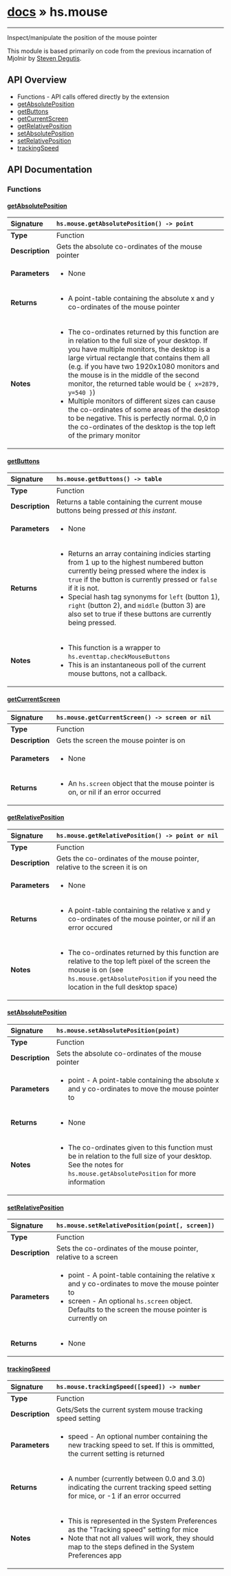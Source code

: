 # [docs](index.md) » hs.mouse
---

Inspect/manipulate the position of the mouse pointer

This module is based primarily on code from the previous incarnation of Mjolnir by [Steven Degutis](https://github.com/sdegutis/).

## API Overview
* Functions - API calls offered directly by the extension
 * [getAbsolutePosition](#getabsoluteposition)
 * [getButtons](#getbuttons)
 * [getCurrentScreen](#getcurrentscreen)
 * [getRelativePosition](#getrelativeposition)
 * [setAbsolutePosition](#setabsoluteposition)
 * [setRelativePosition](#setrelativeposition)
 * [trackingSpeed](#trackingspeed)

## API Documentation

### Functions

#### [getAbsolutePosition](#getabsoluteposition)
| <span style="float: left;">**Signature**</span> | <span style="float: left;">`hs.mouse.getAbsolutePosition() -> point` </span>                                                          |
| -----------------------------------------------------|---------------------------------------------------------------------------------------------------------|
| **Type**                                             | Function                                                                                         |
| **Description**                                      | Gets the absolute co-ordinates of the mouse pointer                                                                                         |
| **Parameters**                                       | <ul><li>None</li></ul> |
| **Returns**                                          | <ul><li>A point-table containing the absolute x and y co-ordinates of the mouse pointer</li></ul>          |
| **Notes**                                            | <ul><li>The co-ordinates returned by this function are in relation to the full size of your desktop. If you have multiple monitors, the desktop is a large virtual rectangle that contains them all (e.g. if you have two 1920x1080 monitors and the mouse is in the middle of the second monitor, the returned table would be `{ x=2879, y=540 }`)</li><li>Multiple monitors of different sizes can cause the co-ordinates of some areas of the desktop to be negative. This is perfectly normal. 0,0 in the co-ordinates of the desktop is the top left of the primary monitor</li></ul>                |

#### [getButtons](#getbuttons)
| <span style="float: left;">**Signature**</span> | <span style="float: left;">`hs.mouse.getButtons() -> table` </span>                                                          |
| -----------------------------------------------------|---------------------------------------------------------------------------------------------------------|
| **Type**                                             | Function                                                                                         |
| **Description**                                      | Returns a table containing the current mouse buttons being pressed *at this instant*.                                                                                         |
| **Parameters**                                       | <ul><li> None</li></ul> |
| **Returns**                                          | <ul><li>Returns an array containing indicies starting from 1 up to the highest numbered button currently being pressed where the index is `true` if the button is currently pressed or `false` if it is not.</li><li>Special hash tag synonyms for `left` (button 1), `right` (button 2), and `middle` (button 3) are also set to true if these buttons are currently being pressed.</li></ul>          |
| **Notes**                                            | <ul><li>This function is a wrapper to `hs.eventtap.checkMouseButtons`</li><li>This is an instantaneous poll of the current mouse buttons, not a callback.</li></ul>                |

#### [getCurrentScreen](#getcurrentscreen)
| <span style="float: left;">**Signature**</span> | <span style="float: left;">`hs.mouse.getCurrentScreen() -> screen or nil` </span>                                                          |
| -----------------------------------------------------|---------------------------------------------------------------------------------------------------------|
| **Type**                                             | Function                                                                                         |
| **Description**                                      | Gets the screen the mouse pointer is on                                                                                         |
| **Parameters**                                       | <ul><li>None</li></ul> |
| **Returns**                                          | <ul><li>An `hs.screen` object that the mouse pointer is on, or nil if an error occurred</li></ul>          |

#### [getRelativePosition](#getrelativeposition)
| <span style="float: left;">**Signature**</span> | <span style="float: left;">`hs.mouse.getRelativePosition() -> point or nil` </span>                                                          |
| -----------------------------------------------------|---------------------------------------------------------------------------------------------------------|
| **Type**                                             | Function                                                                                         |
| **Description**                                      | Gets the co-ordinates of the mouse pointer, relative to the screen it is on                                                                                         |
| **Parameters**                                       | <ul><li>None</li></ul> |
| **Returns**                                          | <ul><li>A point-table containing the relative x and y co-ordinates of the mouse pointer, or nil if an error occured</li></ul>          |
| **Notes**                                            | <ul><li>The co-ordinates returned by this function are relative to the top left pixel of the screen the mouse is on (see `hs.mouse.getAbsolutePosition` if you need the location in the full desktop space)</li></ul>                |

#### [setAbsolutePosition](#setabsoluteposition)
| <span style="float: left;">**Signature**</span> | <span style="float: left;">`hs.mouse.setAbsolutePosition(point)` </span>                                                          |
| -----------------------------------------------------|---------------------------------------------------------------------------------------------------------|
| **Type**                                             | Function                                                                                         |
| **Description**                                      | Sets the absolute co-ordinates of the mouse pointer                                                                                         |
| **Parameters**                                       | <ul><li>point - A point-table containing the absolute x and y co-ordinates to move the mouse pointer to</li></ul> |
| **Returns**                                          | <ul><li>None</li></ul>          |
| **Notes**                                            | <ul><li>The co-ordinates given to this function must be in relation to the full size of your desktop. See the notes for `hs.mouse.getAbsolutePosition` for more information</li></ul>                |

#### [setRelativePosition](#setrelativeposition)
| <span style="float: left;">**Signature**</span> | <span style="float: left;">`hs.mouse.setRelativePosition(point[, screen])` </span>                                                          |
| -----------------------------------------------------|---------------------------------------------------------------------------------------------------------|
| **Type**                                             | Function                                                                                         |
| **Description**                                      | Sets the co-ordinates of the mouse pointer, relative to a screen                                                                                         |
| **Parameters**                                       | <ul><li>point - A point-table containing the relative x and y co-ordinates to move the mouse pointer to</li><li>screen - An optional `hs.screen` object. Defaults to the screen the mouse pointer is currently on</li></ul> |
| **Returns**                                          | <ul><li>None</li></ul>          |

#### [trackingSpeed](#trackingspeed)
| <span style="float: left;">**Signature**</span> | <span style="float: left;">`hs.mouse.trackingSpeed([speed]) -> number` </span>                                                          |
| -----------------------------------------------------|---------------------------------------------------------------------------------------------------------|
| **Type**                                             | Function                                                                                         |
| **Description**                                      | Gets/Sets the current system mouse tracking speed setting                                                                                         |
| **Parameters**                                       | <ul><li>speed - An optional number containing the new tracking speed to set. If this is ommitted, the current setting is returned</li></ul> |
| **Returns**                                          | <ul><li>A number (currently between 0.0 and 3.0) indicating the current tracking speed setting for mice, or -1 if an error occurred</li></ul>          |
| **Notes**                                            | <ul><li>This is represented in the System Preferences as the "Tracking speed" setting for mice</li><li>Note that not all values will work, they should map to the steps defined in the System Preferences app</li></ul>                |

